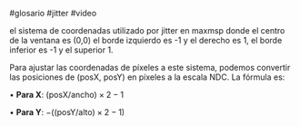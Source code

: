 #glosario #jitter #video 

el sistema de coordenadas utilizado por jitter en maxmsp donde el centro de la ventana es (0,0) el borde izquierdo es -1 y el derecho es 1, el borde inferior es -1 y el superior 1.


Para ajustar las coordenadas de píxeles a este sistema, podemos convertir las posiciones de (posX, posY) en píxeles a la escala NDC. La fórmula es:

• **Para X**: $(\text{posX} / \text{ancho}) \times 2 - 1$

• **Para Y**: $-((\text{posY} / \text{alto}) \times 2 - 1)$


